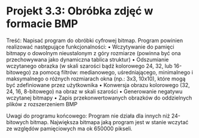 # Projekt 3.3: Obróbka zdjęć w formacie BMP
Treść:
Napisać program do obróbki cyfrowej bitmap. Program powinien realizować następujące funkcjonalności:
•	Wczytywanie do pamięci bitmapy o dowolnym nieustalonym z góry rozmiarze (powinna być ona przechowywana jako dynamiczna tablica struktur)
•	Odszumianie wczytanego obrazka (w skali szarości bądź kolorowego 24, 32, lub 16-bitowego) za pomocą filtrów: medianowego, uśredniającego, minimalnego i maksymalnego o różnych rozmiarach okna (np.: 3x3, 10x10), które mogą być zdefiniowane przez użytkownika
•	Konwersja obrazu kolorowego (32, 24, 16, 8-bitowego) na obraz w skali szarości
•	Generowanie negatywu wczytanej bitmapy 
•	Zapis przekonwertowanych obrazków do oddzielnych plików z rozszerzeniem BMP

Uwagi do programu końcowego:
Program nie działa dla innych niż 24-bitowych bitmap.
Największa bitmapa jaką program jest w stanie wczytać ze względów pamięciowych ma ok 650000 pikseli.

